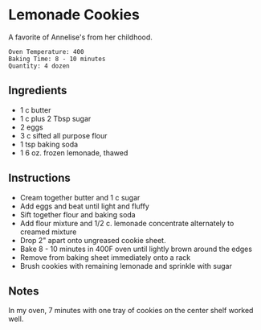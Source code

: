 # Lemonade Cookies

A favorite of Annelise's from her childhood.  

```
Oven Temperature: 400
Baking Time: 8 - 10 minutes
Quantity: 4 dozen
```
## Ingredients

- 1 c butter
- 1 c plus 2 Tbsp sugar
- 2 eggs
- 3 c sifted all purpose flour
- 1 tsp baking soda
- 1 6 oz. frozen lemonade, thawed

## Instructions

- Cream together butter and 1 c sugar
- Add eggs and beat until light and fluffy
- Sift together flour and baking soda
- Add flour mixture and 1/2 c. lemonade concentrate alternately to creamed mixture
- Drop 2" apart onto ungreased cookie sheet.
- Bake 8 - 10 minutes in 400F oven until lightly brown around the edges
- Remove from baking sheet immediately onto a rack
- Brush cookies with remaining lemonade and sprinkle with sugar

## Notes

In my oven, 7 minutes with one tray of cookies on the center shelf worked well.